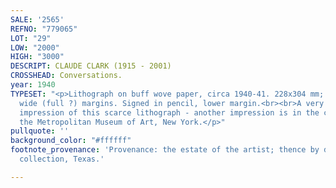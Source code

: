 ```yaml
---
SALE: '2565'
REFNO: "779065"
LOT: "29"
LOW: "2000"
HIGH: "3000"
DESCRIPT: CLAUDE CLARK (1915 - 2001)
CROSSHEAD: Conversations.
year: 1940
TYPESET: "<p>Lithograph on buff wove paper, circa 1940-41. 228x304 mm; 9x12 inches,
  wide (full ?) margins. Signed in pencil, lower margin.<br><br>A very good, dark
  impression of this scarce lithograph - another impression is in the collection of
  the Metropolitan Museum of Art, New York.</p>"
pullquote: ''
background_color: "#ffffff"
footnote_provenance: 'Provenance: the estate of the artist; thence by descent, private
  collection, Texas.'

---
```

